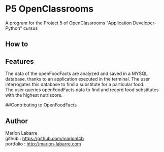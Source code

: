 # P5 OpenClassrooms
A program for the Project 5 of OpenClassrooms "Application Developer- Python" cursus 

## How to


## Features
The data of the openFoodFacts are analyzed and saved in a MYSQL database, thanks to an application executed in the terminal. The user interrogates this database to find a substitute for a particular food.  
The user queries openFoodFacts data to find and record food substitutes with the highest nutriscore.


##Contributing to OpenFoodFacts

## Author
Marion Labarre  
github : https://github.com/marionl4b  
portfolio : http://marion-labarre.com